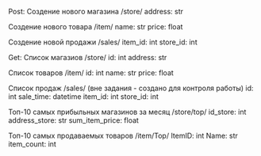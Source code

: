 Post:
Создение нового магазина
/store/
address: str

Создение нового товара
/item/
name: str
price: float

Создение новой продажи
/sales/
item_id: int
store_id: int

Get:
Список магазиов
/store/
id: int
address: str

Список товаров
/item/
id: int
name: str
price: float

Список продаж
/sales/ (вне задания - создано для контроля работы)
id: int
sale_time: datetime
item_id: int
store_id: int

Топ-10 самых прибыльных магазинов за месяц
/store/top/
id_store: int
address_store: str
sum_item_price: float

Топ-10 самых продаваемых товаров
/item/Top/
ItemID: int
Name: str
item_count: int
